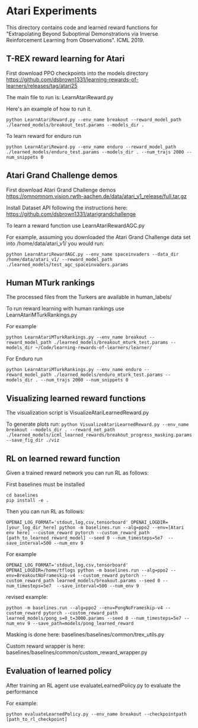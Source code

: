 # Atari Experiments #


This directory contains code and learned reward functions for "Extrapolating Beyond Suboptimal Demonstrations via Inverse Reinforcement Learning from Observations". ICML 2019.


## T-REX reward learning for Atari ##

First download PPO checkpoints into the models directory
https://github.com/dsbrown1331/learning-rewards-of-learners/releases/tag/atari25

The main file to run is:
LearnAtariReward.py

Here's an example of how to run it.

```python LearnAtariReward.py --env_name breakout --reward_model_path ./learned_models/breakout_test.params --models_dir .```

To learn reward for enduro run

```
python LearnAtariReward.py --env_name enduro --reward_model_path ./learned_models/enduro_test.params --models_dir . --num_trajs 2000 --num_snippets 0
```

## Atari Grand Challenge demos ##

First download Atari Grand Challenge demos
https://omnomnom.vision.rwth-aachen.de/data/atari_v1_release/full.tar.gz

Install Dataset API following the instructions here:
https://github.com/dsbrown1331/atarigrandchallenge

To learn a reward function use LearnAtariRewardAGC.py

For example, assuming you downloaded the Atari Grand Challenge data set into /home/data/atari_v1/ you would run:

```python LearnAtariRewardAGC.py --env_name spaceinvaders --data_dir /home/data/atari_v1/ --reward_model_path ./learned_models/test_agc_spaceinvaders.params```

## Human MTurk rankings ##

The processed files from the Turkers are available in human_labels/

To run reward learning with human rankings use LearnAtariMTurkRankings.py

For example

```python LearnAtariMTurkRankings.py --env_name breakout --reward_model_path ./learned_models/breakout_mturk_test.params --models_dir ~/Code/learning-rewards-of-learners/learner/```

For Enduro run

```python LearnAtariMTurkRankings.py --env_name enduro --reward_model_path ./learned_models/enduro_mturk_test.params --models_dir . --num_trajs 2000 --num_snippets 0```



## Visualizing learned reward functions ##
The visualization script is VisualizeAtariLearnedReward.py

To generate plots run:
```python VisualizeAtariLearnedReward.py --env_name breakout --models_dir . --reward_net_path ./learned_models/icml_learned_rewards/breakout_progress_masking.params --save_fig_dir ./viz```

## RL on learned reward function ##

Given a trained reward network you can run RL as follows:

First baselines must be installed

```
cd baselines
pip install -e .
```

Then you can run RL as follows:

```
OPENAI_LOG_FORMAT='stdout,log,csv,tensorboard' OPENAI_LOGDIR=[your_log_dir_here] python -m baselines.run --alg=ppo2 --env=[Atari env here] --custom_reward pytorch --custom_reward_path [path_to_learned_reward_model] --seed 0 --num_timesteps=5e7  --save_interval=500 --num_env 9
```


For example

```
OPENAI_LOG_FORMAT='stdout,log,csv,tensorboard' OPENAI_LOGDIR=/home/tflogs python -m baselines.run --alg=ppo2 --env=BreakoutNoFrameskip-v4 --custom_reward pytorch --custom_reward_path learned_models/breakout.params --seed 0 --num_timesteps=5e7  --save_interval=500 --num_env 9
```

revised example:

```
python -m baselines.run --alg=ppo2 --env=PongNoFrameskip-v4 --custom_reward pytorch --custom_reward_path learned_models/pong_s=0_t=3000.params --seed 0 --num_timesteps=5e7 --num_env 9 --save_path=models/pong_learned_reward
```

Masking is done here:
baselines/baselines/common/trex_utils.py

Custom reward wrapper is here:
baselines/baselines/common/custom_reward_wrapper.py



## Evaluation of learned policy ##

After training an RL agent use evaluateLearnedPolicy.py to evaluate the performance

For example:

```python evaluateLearnedPolicy.py --env_name breakout --checkpointpath [path_to_rl_checkpoint]```
